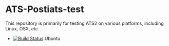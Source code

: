 # ATS-Postiats-test
This repository is primarily for testing ATS2 on various platforms,
including Linux, OSX, etc.

* [![Build Status](https://travis-ci.org/githwxi/ATS-Postiats-test.svg?branch=master)](https://travis-ci.org/githwxi/ATS-Postiats-test) Ubuntu
